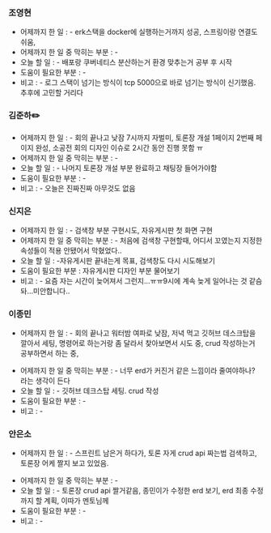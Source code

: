 ### 조영현
- 어제까지 한 일 : - erk스택을 docker에 실행하는거까지 성공, 스프링이랑 연결도 쉬움,
- 어제까지 한 일 중 막히는 부분 : -
- 오늘 할 일 : - 배포랑 쿠버네티스 분산하는거 환경 맞추는거 공부 후 시작
- 도움이 필요한 부분 : -
- 비고 : - 로그 스택이 넘기는 방식이 tcp 5000으로 바로 넘기는 방식이 신기했음. 추후에 고민할 거리다


### 김준하✏️
* 어제까지 한 일 : -  회의 끝나고 낮잠 7시까지 자벌미, 토론장 개설 1페이지 2번째 페이지 완성, 소공전 회의 디자인 이슈로 2시간 동안 진행 못함 ㅠ
* 어제까지 한 일 중 막히는 부분 : -  
* 오늘 할 일 : - 나머지 토론장 개설 부분 완료하고 채팅장 들어가야함
* 도움이 필요한 부분 : -  
* 비고 : - 오늘은 진짜진짜 아무것도 없음


### 신지은 
* 어제까지 한 일 : - 검색창 부분 구현시도, 자유게시판 첫 화면 구현
* 어제까지 한 일 중 막히는 부분 : - 처음에 검색창 구현할때, 어디서 꼬였는지 지정한 속성들이 적용 안됐어서 막혔었다..
* 오늘 할 일 : -자유게시판 끝내는게 목표, 검색창도 다시 시도해보기 
* 도움이 필요한 부분 : 자유게시판 디자인 부분 물어보기
* 비고 : - 요즘 자는 시간이 늦어져서 그런지…ㅠㅠ9시에 계속 늦게 일어나는 것 같슴돠…미안합니다..
  

### 이종민
* 어제까지 한 일 : - 회의 끝나고 워터밤 여파로 낮잠, 저녁 먹고 깃허브 데스크탑을 깔아서 세팅, 명령어로 하는거랑 좀 달라서 찾아보면서 시도 중, crud 작성하는거 공부하면서 하는 중,
- 어제까지 한 일 중 막히는 부분 : - 너무 erd가 커진거 같은 느낌이라 줄여야하나? 라는 생각이 든다
- 오늘 할 일 : - 깃허브 데크스탑 세팅. crud 작성
- 도움이 필요한 부분 : -
- 비고 : - 


### 안은소
* 어제까지 한 일 : - 스프린트 남은거 하다가, 토론 자게 crud api 짜는법 검색하고, 토론장 어케 짤지 보고 있었음.
- 어제까지 한 일 중 막히는 부분 : -
- 오늘 할 일 : - 토론장 crud api 짤거같음, 종민이가 수정한 erd 보기, erd 최종 수정까지 할 계획, 이따가 멘토님께
- 도움이 필요한 부분 : -
- 비고 : -
  
